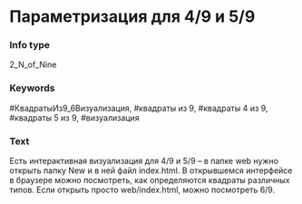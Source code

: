 # Параметризация для 4/9 и 5/9
### Info type
2_N_of_Nine
### Keywords
#КвадратыИз9_6Визуализация, #квадраты из 9, #квадраты 4 из 9, #квадраты 5 из 9, #визуализация
### Text
Есть интерактивная визуализация для 4/9 и 5/9 – в папке web нужно открыть папку New и в ней файл index.html. В открывшемся интерфейсе в браузере можно посмотреть, как определяются квадраты различных типов. Если открыть просто web/index.html, можно посмотреть 6/9.